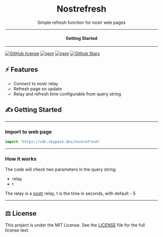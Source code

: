<div align="center">
  <h1>Nostrefresh</h1>
</div>

<div align="center">  
Simple refresh function for nostr web pages
</div>

---

<div align="center">
<h4>Getting Started</h4>
</div>
  
---
  

[![GitHub license](https://img.shields.io/badge/license-MIT-blue.svg)](LICENSE)
[![npm](https://img.shields.io/npm/v/nostrefresh)](https://npmjs.com/package/nostrefresh)
[![npm](https://img.shields.io/npm/dw/nostrefresh.svg)](https://npmjs.com/package/nostrefresh)
[![Github Stars](https://img.shields.io/github/stars/melvincarvalho/nostrefresh.svg)](https://github.com/melvincarvalho/nostrefresh/)

## ⚡️ Features

&nbsp;&nbsp;✓&nbsp; Connect to nostr relay  
&nbsp;&nbsp;✓&nbsp; Refresh page on update  
&nbsp;&nbsp;✓&nbsp; Relay and refresh time configurable from query string  

## ✍️ Getting Started

---

### Import to web page

```JavaScript
import 'https://cdn.skypack.dev/nostrefresh'
```

---

### How it works

The code will check two parameters in the query string

- relay
- t

The relay is a [nostr](https://github.com/fiatjaf/nostr) relay, t is the time in seconds, with default - 5

---

## ⚖️ License

This project is under the MIT License. See the [LICENSE](https://github.com/melvincarvalho/nostrefresh/blob/gh-pages/LICENSE) file for the full license text.

